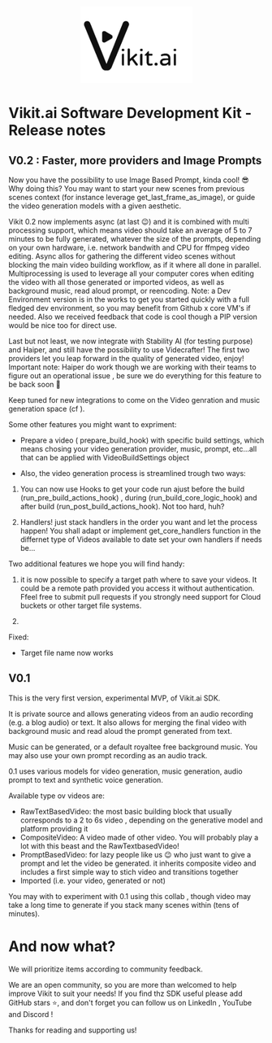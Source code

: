 <div align="center">
<img src='./medias/vikit_logo.jpg' style="height:150px"></img>


</div>

# Vikit.ai Software Development  Kit - Release notes


## V0.2 : Faster, more providers and Image Prompts

Now you have the possibility to use Image Based Prompt, kinda cool! 😎 Why doing this? You may want to start your new scenes from previous scenes context (for instance leverage get_last_frame_as_image), or guide the video generation models with a given aesthetic.

Vikit 0.2 now implements async (at last 😉) and it is combined with multi processing support, which means video should take an average of 5 to 7 minutes to be fully generated, whatever the size of the prompts, depending on your own hardware, i.e. network bandwith and CPU for ffmpeg video editing.
Async allos for gathering the different video scenes without blocking the main video building workflow, as if it where all done in parallel.
Multiprocessing is used to leverage all your computer cores when editing the video with all those generated or imported videos, as well as background music, read aloud prompt, or reencoding.
Note: a Dev Environment version is in the works to get you started quickly with a full fledged dev environment, so you may benefit from Github x core VM's if needed. Also we received feedback that code is cool though a PIP version would be nice too for direct use.

Last but not least, we now integrate with Stability AI (for testing purpose) and Haiper, and still have the possibility to use Videcrafter! The first two providers let you leap forward in the quality of generated video, enjoy!
Important note: Haiper do work though we are working with their teams to figure out an operational issue , be sure we do everything for this feature to be back soon 🙂

Keep tuned for new integrations to come on the Video genration and music generation space (cf <And now what>).

Some other features you might want to expriment: 

- Prepare a video ( prepare_build_hook) with specific build settings, which means chosing your video generation provider, music, prompt, etc...all that can be applied with VideoBuildSettings object

- Also, the video generation process is streamlined trough two ways:

1) You can now use Hooks to get your code run ajust before the build (run_pre_build_actions_hook) , during (run_build_core_logic_hook) and after build (run_post_build_actions_hook). Not too hard, huh?

2) Handlers! just stack handlers in the order you want and let the process happen! You shall adapt or implement get_core_handlers function in the differnet type of Videos available to date set your own handlers if needs be...

Two additional features we hope you will find handy:

1) it is now possible to specify a target path where to save your videos. It could be a remote path provided you access it without authentication. Ffeel free to submit pull requests if you strongly need support for Cloud buckets or other target file systems.

2) 

Fixed: 
- Target file name now works

## V0.1
This is the very first version, experimental MVP, of Vikit.ai SDK. 

It is private source and allows generating videos from an audio recording (e.g. a blog audio) or text. It also allows for merging the final video with background music and read aloud the prompt generated from text. 

Music can be generated, or a default royaltee free background music. You may also use your own prompt recording as an audio track.

0.1 uses various models for video generation, music generation, audio prompt to text and synthetic voice generation.

Available type ov videos are:

- RawTextBasedVideo: the most basic building block that usually corresponds to a 2 to 6s video , depending on the generative model and platform providing it
- CompositeVideo: A video made of other video. You will probably play a lot with this beast and the RawTextbasedVideo!
- PromptBasedVideo: for lazy people like us 😉 who just want to give a prompt and let the video be generated. it inherits composite video and includes a first simple way to stich video and transitions together
- Imported (i.e. your video, generated or not)

You may with to experiment with 0.1 using this collab <collab address>, though video may take a long time to generate if you stack many scenes within (tens of minutes).

# And now what?
We will  prioritize items according to community feedback. 

We are an open community, so you are more than welcomed to help improve Vikit to suit your needs! 
If you find thz SDK useful please add GitHub stars ⭐️, and don't forget you can follow us on LinkedIn , YouTube and Discord !

Thanks for reading and supporting us! 